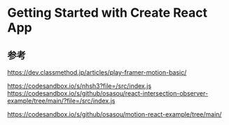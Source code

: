 # Getting Started with Create React App

## 参考

https://dev.classmethod.jp/articles/play-framer-motion-basic/

https://codesandbox.io/s/nhsh3?file=/src/index.js
https://codesandbox.io/s/github/osasou/react-intersection-observer-example/tree/main/?file=/src/index.js

https://codesandbox.io/s/github/osasou/motion-react-example/tree/main/
